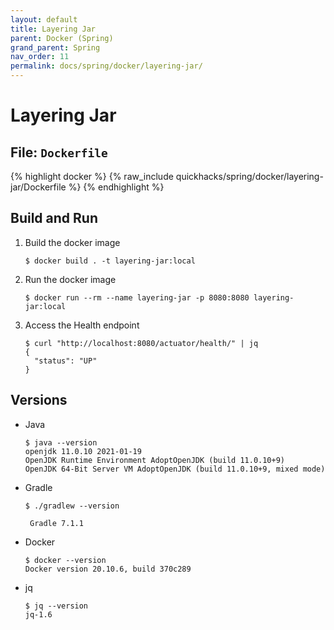 ```yaml
---
layout: default
title: Layering Jar
parent: Docker (Spring)
grand_parent: Spring
nav_order: 11
permalink: docs/spring/docker/layering-jar/
---
```


# Layering Jar

## File: `Dockerfile`

{% highlight docker %}
{% raw_include quickhacks/spring/docker/layering-jar/Dockerfile %}
{% endhighlight %}

## Build and Run

1. Build the docker image

   ```console
   $ docker build . -t layering-jar:local
   ```

1. Run the docker image

   ```console
   $ docker run --rm --name layering-jar -p 8080:8080 layering-jar:local
   ```

1. Access the Health endpoint

   ```console
   $ curl "http://localhost:8080/actuator/health/" | jq
   {
     "status": "UP"
   }
   ```

## Versions

- Java

  ```console
  $ java --version
  openjdk 11.0.10 2021-01-19
  OpenJDK Runtime Environment AdoptOpenJDK (build 11.0.10+9)
  OpenJDK 64-Bit Server VM AdoptOpenJDK (build 11.0.10+9, mixed mode)
  ```

- Gradle

  ```console
  $ ./gradlew --version

   Gradle 7.1.1
  ```

- Docker

  ```console
  $ docker --version
  Docker version 20.10.6, build 370c289
  ```
  
- jq

  ```console
  $ jq --version
  jq-1.6
  ```
